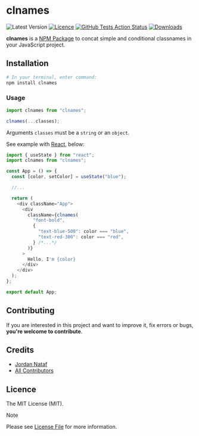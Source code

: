 # clnames

![Latest Version](https://img.shields.io/github/v/tag/jornatf/clnames?label=version&style=flat-square)
[![Licence](https://img.shields.io/github/license/jornatf/clnames?label=license&style=flat-square)](LICENCE.md)
[![GitHub Tests Action Status](https://img.shields.io/github/actions/workflow/status/jornatf/clnames/run-tests.yml?branch=master&label=test&style=flat-square)](https://github.com/jornatf/skeleton-npm-package/actions?query=workflow%3Arun-tests+branch%3Amaster)
[![Downloads](https://img.shields.io/npm/dt/clnames?label=downloads&style=flat-square)](https://www.npmjs.com/package/clnames)

**clnames** is a [NPM Package](https://www.npmjs.com/package/clnames) to concat simple and conditional classnames in your JavaScript project.

## Installation

```bash
# In your terminal, enter command:
npm install clnames
```

### Usage

```javascript
import clnames from "clnames";

clnames(...classes);
```

Arguments `classes` must be a `string` or an `object`.

See example with [React](https://react.dev/), below:

```javascript
import { useState } from "react";
import clnames from "clnames";

const App = () => {
  const [color, setColor] = useState("blue");

  //...

  return (
    <div className="App">
      <div
        className={clnames(
          "font-bold",
          {
            "text-blue-500": color === "blue",
            "text-red-300": color === "red",
          } /*...*/
        )}
      >
        Hello, I'm {color}
      </div>
    </div>
  );
};

export default App;
```

## Contributing

If you are interested in this project and want to improve it, fix errors or bugs, **you're welcome to contribute**.

## Credits

- [Jordan Nataf](https://github.com/jornatf)
- [All Contributors](../../contributors)

## Licence

The MIT License (MIT).

> [!Note]
> Please see [License File](LICENSE.md) for more information.
